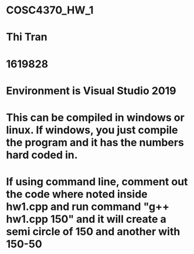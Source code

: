 # COSC4370_HW_1
# Thi Tran
# 1619828
# Environment is Visual Studio 2019 
# This can be compiled in windows or linux. If windows, you just compile the program and it has the numbers hard coded in.
# If using command line, comment out the code where noted inside hw1.cpp and run command "g++ hw1.cpp 150" and it will create a semi circle of 150 and another with 150-50
